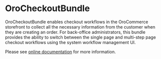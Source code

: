 # OroCheckoutBundle

OroCheckoutBundle enables checkout workflows in the OroCommerce storefront to collect all the necessary information from the customer when they are creating an order. For back-office administrators, this bundle provides the ability to switch between the single page and multi-step page checkout workflows using the system workflow management UI.

Please see [online documentation](https://doc.oroinc.com/master/backend/bundles/commerce/CheckoutBundle/) for more information.